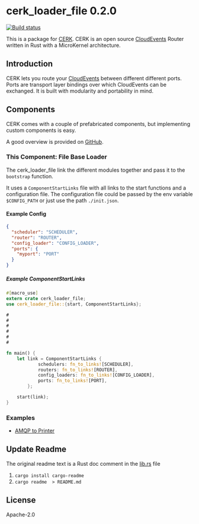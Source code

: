 # cerk_loader_file 0.2.0

[![Build status](https://badge.buildkite.com/4494e29d5f2c47e3fe998af46dff78a447800a76a68024e392.svg?branch=master)](https://buildkite.com/ce-rust/cerk)


This is a package for [CERK](https://github.com/ce-rust/cerk).
CERK is an open source [CloudEvents](https://github.com/cloudevents/spec) Router written in Rust with a MicroKernel architecture.

## Introduction

CERK lets you route your [CloudEvents](https://github.com/cloudevents/spec) between different different ports.
Ports are transport layer bindings over which CloudEvents can be exchanged.
It is built with modularity and portability in mind.

## Components

CERK comes with a couple of prefabricated components, but implementing custom components is easy.

A good overview is provided on [GitHub](https://github.com/ce-rust/cerk/).

### This Component: File Base Loader

The cerk_loader_file link the different modules together and pass it to the `bootstrap` function.

It uses a `ComponentStartLinks` file with all links to the start functions and a configuration file.
The configuration file could be passed by the env variable `$CONFIG_PATH` or just use the path `./init.json`.


#### Example Config

```json
{
  "scheduler": "SCHEDULER",
  "router": "ROUTER",
  "config_loader": "CONFIG_LOADER",
  "ports": {
    "myport": "PORT"
  }
}
```

##### Example ComponentStartLinks

```rust
#[macro_use]
extern crate cerk_loader_file;
use cerk_loader_file::{start, ComponentStartLinks};

#
#
#
#
#
#

fn main() {
    let link = ComponentStartLinks {
            schedulers: fn_to_links![SCHEDULER],
            routers: fn_to_links![ROUTER],
            config_loaders: fn_to_links![CONFIG_LOADER],
            ports: fn_to_links![PORT],
        };

    start(link);
}
```

### Examples

 * [AMQP to Printer](https://github.com/ce-rust/cerk/tree/master/examples/src/amqp_to_printer/)


## Update Readme

The original readme text is a Rust doc comment in the [lib.rs](./src/lib.rs) file

1. `cargo install cargo-readme`
2. `cargo readme  > README.md`

## License

Apache-2.0
